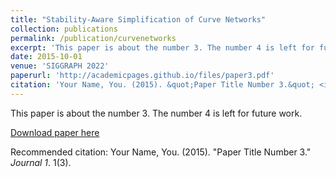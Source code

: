 ```yaml
---
title: "Stability-Aware Simplification of Curve Networks"
collection: publications
permalink: /publication/curvenetworks
excerpt: 'This paper is about the number 3. The number 4 is left for future work.'
date: 2015-10-01
venue: 'SIGGRAPH 2022'
paperurl: 'http://academicpages.github.io/files/paper3.pdf'
citation: 'Your Name, You. (2015). &quot;Paper Title Number 3.&quot; <i>Journal 1</i>. 1(3).'
---
```

This paper is about the number 3. The number 4 is left for future work.

[Download paper here](http://academicpages.github.io/files/paper3.pdf)

Recommended citation: Your Name, You. (2015). "Paper Title Number 3." <i>Journal 1</i>. 1(3).